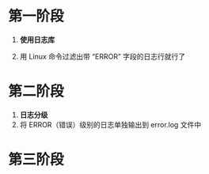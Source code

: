 # 第一阶段

1. **使用日志库**

2. 用 Linux 命令过滤出带 “ERROR” 字段的日志行就行了

# 第二阶段

1. **日志分级**
2. 将 ERROR（错误）级别的日志单独输出到 error.log 文件中

# **第三阶段**

